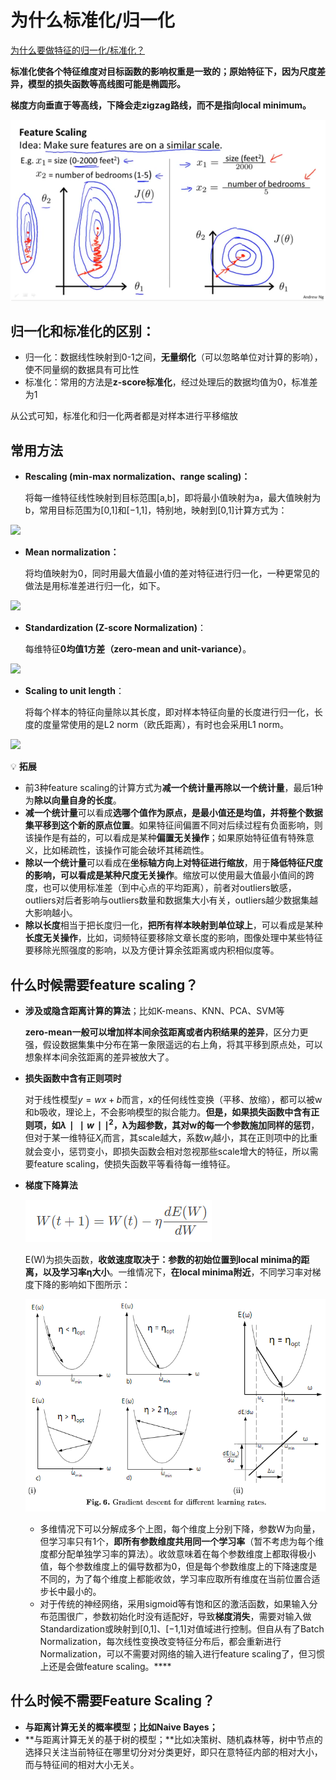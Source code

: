 # 为什么标准化/归一化

[为什么要做特征的归一化/标准化？](https://mp.weixin.qq.com/s/SBYqggM5zrau6yLeeVkdTw)

**标准化使各个特征维度对⽬标函数的影响权重是⼀致的；原始特征下，因为尺度差异，模型的损失函数等高线图可能是椭圆形。**

**梯度方向垂直于等高线，下降会走zigzag路线，而不是指向local minimum。**

![Untitled](https://github.com/xucong1018/xucong1018.github.io/blob/master/img/为什么标准化归一化/Untitled.png?raw=true)

## 归一化和标准化的区别：

- 归一化：数据线性映射到0-1之间，**无量纲化**（可以忽略单位对计算的影响），使不同量纲的数据具有可比性
- 标准化：常用的方法是**z-score标准化**，经过处理后的数据均值为0，标准差为1

从公式可知，标准化和归一化两者都是对样本进行平移缩放

## 常用方法

- **Rescaling (min-max normalization、range scaling)：**
    
    将每一维特征线性映射到目标范围[a,b]，即将最小值映射为a，最大值映射为b，常用目标范围为[0,1]和[−1,1]，特别地，映射到[0,1]计算方式为：
    

![](https://mmbiz.qpic.cn/mmbiz_png/jupejmznDC8EFOZCndd2SXChnLGan8b2rkJlnTEgpwR2ej1uTBmMniawdIT5tFq9AIeWdJTR1ULDcTpy4dWKL5g/640?wx_fmt=png&random=0.24063842088854037&random=0.06423164059919051&random=0.39807915990488363&random=0.616354439638384&random=0.9187608790400732&random=0.9234645215000226&random=0.4516069917463543&wxfrom=5&wx_lazy=1&wx_co=1)

- **Mean normalization：**
    
    将均值映射为0，同时用最大值最小值的差对特征进行归一化，一种更常见的做法是用标准差进行归一化，如下。
    

![](https://mmbiz.qpic.cn/mmbiz_png/jupejmznDC8EFOZCndd2SXChnLGan8b2LyEAhWW02D3M7ZrfQcugho5QhNqv47icfTVRicTs8cEI1dcq0MUvs17g/640?wx_fmt=png&random=0.1842320918103557&random=0.2658764103376916&random=0.21219714055175554&random=0.733935352595593&random=0.6358706523054567&random=0.4123771707583852&random=0.08771318372005288&wxfrom=5&wx_lazy=1&wx_co=1)

- **Standardization (Z-score Normalization)**：
    
    每维特征**0均值1方差（zero-mean and unit-variance）**。
    

![](https://mmbiz.qpic.cn/mmbiz_png/jupejmznDC8EFOZCndd2SXChnLGan8b2qyqj3W3qRBMwxpyQ9DTh17gaZdSq0Lx7OWeWO9KywpXscmuJGPAibZw/640?wx_fmt=png&random=0.7896024264053698&random=0.6638980219481698&random=0.10141251859427847&random=0.0730639058719591&random=0.9932525984034883&random=0.7720234723677115&random=0.9054979195693231&wxfrom=5&wx_lazy=1&wx_co=1)

- **Scaling to unit length**：
    
    将每个样本的特征向量除以其长度，即对样本特征向量的长度进行归一化，长度的度量常使用的是L2 norm（欧氏距离），有时也会采用L1 norm。
    

![](https://mmbiz.qpic.cn/mmbiz_png/jupejmznDC8EFOZCndd2SXChnLGan8b2FvgsQMc88nMbCNbu1fcT6JaGaibRrbYLcIibVJdjlWYYib1q5NSnAlUaQ/640?wx_fmt=png&random=0.5827931688312142&random=0.5288670559073372&random=0.49151166062407103&random=0.4932580995682805&random=0.8050215926931332&random=0.3504147480821982&random=0.5120308933235631&wxfrom=5&wx_lazy=1&wx_co=1)

💡 **拓展**

- 前3种feature scaling的计算方式为**减一个统计量再除以一个统计量**，最后1种为**除以向量自身的长度**。
- **减一个统计量**可以看成**选哪个值作为原点，是最小值还是均值，并将整个数据集平移到这个新的原点位置**。如果特征间偏置不同对后续过程有负面影响，则该操作是有益的，可以看成是某种**偏置无关操作**；如果原始特征值有特殊意义，比如稀疏性，该操作可能会破坏其稀疏性。
- **除以一个统计量**可以看成在**坐标轴方向上对特征进行缩放**，用于**降低特征尺度的影响，可以看成是某种尺度无关操作**。缩放可以使用最大值最小值间的跨度，也可以使用标准差（到中心点的平均距离），前者对outliers敏感，outliers对后者影响与outliers数量和数据集大小有关，outliers越少数据集越大影响越小。
- **除以长度**相当于把长度归一化，**把所有样本映射到单位球上**，可以看成是某种**长度无关操作**，比如，词频特征要移除文章长度的影响，图像处理中某些特征要移除光照强度的影响，以及方便计算余弦距离或内积相似度等。

## ****什么时候需要feature scaling？****

- **涉及或隐含距离计算的算法**；比如K-means、KNN、PCA、SVM等
    
    **zero-mean一般可以增加样本间余弦距离或者内积结果的差异**，区分力更强，假设数据集集中分布在第一象限遥远的右上角，将其平移到原点处，可以想象样本间余弦距离的差异被放大了。
    
- **损失函数中含有正则项时**
    
    对于线性模型$y=wx+b$而言，x的任何线性变换（平移、放缩），都可以被w和b吸收，理论上，不会影响模型的拟合能力。**但是，如果损失函数中含有正则项，如$λ∣∣w∣∣^2$，λ为超参数，其对w的每一个参数施加同样的惩罚**，但对于某一维特征$X_i$而言，其scale越大，系数$w_i$越小，其在正则项中的比重就会变小，惩罚变小，即损失函数会相对忽视那些scale增大的特征，所以需要feature scaling，使损失函数平等看待每一维特征。
    
- **梯度下降算法**
    
    ![Untitled](https://github.com/xucong1018/xucong1018.github.io/blob/master/img/为什么标准化归一化/Untitled%201.png?raw=true)
    
    E(W)为损失函数，**收敛速度取决于：参数的初始位置到local minima的距离，以及学习率η大小**。一维情况下，**在local minima附近**，不同学习率对梯度下降的影响如下图所示：
    
    ![Untitled](https://github.com/xucong1018/xucong1018.github.io/blob/master/img/为什么标准化归一化/Untitled%202.png?raw=true)
    
    - 多维情况下可以分解成多个上图，每个维度上分别下降，参数W为向量，但学习率只有1个，**即所有参数维度共用同一个学习率**（暂不考虑为每个维度都分配单独学习率的算法）。收敛意味着在每个参数维度上都取得极小值，每个参数维度上的偏导数都为0，但是每个参数维度上的下降速度是不同的，为了每个维度上都能收敛，学习率应取所有维度在当前位置合适步长中最小的。
    - 对于传统的神经网络，采用sigmoid等有饱和区的激活函数，如果输入分布范围很广，参数初始化时没有适配好，导致**梯度消失**，需要对输入做Standardization或映射到[0,1]、[−1,1]对值域进行控制。但自从有了Batch Normalization，每次线性变换改变特征分布后，都会重新进行Normalization，可以不需要对网络的输入进行feature scaling了，但习惯上还是会做feature scaling。****

## **什么时候不需要Feature Scaling？**

- **与距离计算无关的概率模型；比如Naive Bayes；**
- **与距离计算无关的基于树的模型；**比如决策树、随机森林等，树中节点的选择只关注当前特征在哪里切分对分类更好，即只在意特征内部的相对大小，而与特征间的相对大小无关。